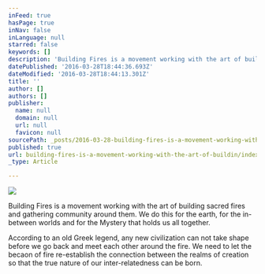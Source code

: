 ```yaml
---
inFeed: true
hasPage: true
inNav: false
inLanguage: null
starred: false
keywords: []
description: 'Building Fires is a movement working with the art of building sacred fires and gathering community around them. We do this for the earth, for the in-between worlds and for the Mystery that holds us all together.'
datePublished: '2016-03-28T18:44:36.693Z'
dateModified: '2016-03-28T18:44:13.301Z'
title: ''
author: []
authors: []
publisher:
  name: null
  domain: null
  url: null
  favicon: null
sourcePath: _posts/2016-03-28-building-fires-is-a-movement-working-with-the-art-of-buildin.md
published: true
url: building-fires-is-a-movement-working-with-the-art-of-buildin/index.html
_type: Article

---
```

![](https://the-grid-user-content.s3-us-west-2.amazonaws.com/cb056adc-6f84-4196-9173-a41f7e43da92.jpg)

Building Fires is a movement working with the art of building sacred fires and gathering community around them. We do this for the earth, for the in-between worlds and for the Mystery that holds us all together.

According to an old Greek legend, any new civilization can not take shape before we go back and meet each other around the fire. We need to let the becaon of fire re-establish the connection between the realms of creation so that the true nature of our inter-relatedness can be born.